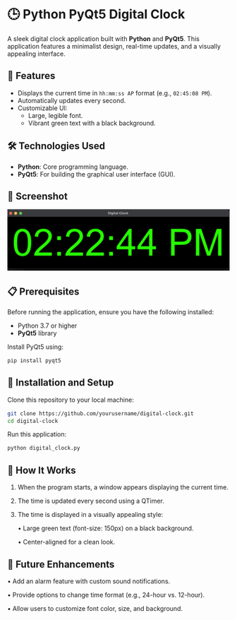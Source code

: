 # 🕒 Python PyQt5 Digital Clock

A sleek digital clock application built with **Python** and **PyQt5**. This application features a minimalist design, real-time updates, and a visually appealing interface.

## 🚀 Features
- Displays the current time in `hh:mm:ss AP` format (e.g., `02:45:08 PM`).
- Automatically updates every second.
- Customizable UI:
  - Large, legible font.
  - Vibrant green text with a black background.

## 🛠️ Technologies Used
- **Python**: Core programming language.
- **PyQt5**: For building the graphical user interface (GUI).

## 📸 Screenshot
![Digital Clock Screenshot](screenshot.png)

## 📋 Prerequisites
Before running the application, ensure you have the following installed:
- Python 3.7 or higher
- **PyQt5** library
  

Install PyQt5 using:
```bash
pip install pyqt5
```
## 🔧 Installation and Setup
Clone this repository to your local machine:

```bash
git clone https://github.com/yourusername/digital-clock.git
cd digital-clock
```

Run this application: 
```bash
python digital_clock.py
```


## 🚀 How It Works

1.	When the program starts, a window appears displaying the current time.
2.	The time is updated every second using a QTimer.
3.	The time is displayed in a visually appealing style:
   
	  •	Large green text (font-size: 150px) on a black background.
  	
	  •	Center-aligned for a clean look.

## 🔮 Future Enhancements

•	Add an alarm feature with custom sound notifications.

•	Provide options to change time format (e.g., 24-hour vs. 12-hour).

•	Allow users to customize font color, size, and background.

